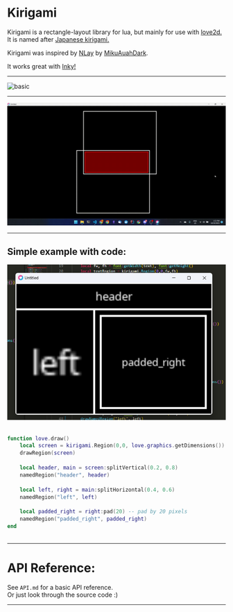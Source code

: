 
# Kirigami

Kirigami is a rectangle-layout library for lua,
but mainly for use with [love2d.](https://love2d.org)<br/>
It is named after [Japanese kirigami.](https://en.wikipedia.org/wiki/Kirigami)

Kirigami was inspired by [NLay](https://github.com/MikuAuahDark/NPad93#nlay) by [MikuAuahDark](https://github.com/MikuAuahDark/).

It works great with [Inky!](https://github.com/Keyslam/Inky)

----------------

![basic](media/basic.gif)


------------------

![looping](media/looping.gif)

----------------

## Simple example with code:

![basic](media/simple.png)

```lua

function love.draw()
    local screen = kirigami.Region(0,0, love.graphics.getDimensions())
    drawRegion(screen)

    local header, main = screen:splitVertical(0.2, 0.8)
    namedRegion("header", header)

    local left, right = main:splitHorizontal(0.4, 0.6)
    namedRegion("left", left)

    local padded_right = right:pad(20) -- pad by 20 pixels
    namedRegion("padded_right", padded_right)
end



```

----------------




# API Reference:
See `API.md` for a basic API reference.<br/>
Or just look through the source code :)

----------------



